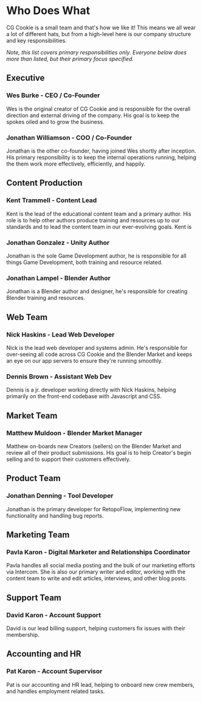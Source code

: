 # Who Does What
CG Cookie is a small team and that's how we like it! This means we all wear a lot of different hats, but from a high-level here is our company structure and key responsibilities.

*Note, this list covers primary responsibilities only. Everyone below does more
than listed, but their primary focus specified.*

## Executive

### Wes Burke - CEO / Co-Founder

Wes is the original creator of CG Cookie and is responsible for the overall
direction and external driving of the company. His goal is to keep the spokes
oiled and to grow the business.

### Jonathan Williamson - COO / Co-Founder

Jonathan is the other co-founder, having joined Wes shortly after inception. His
primary responsibility is to keep the internal operations running, helping the
them work more effectively, efficiently, and happily.

## Content Production

### Kent Trammell - Content Lead

Kent is the lead of the educational content team and a primary author. His role
is to help other authors produce training and resources up to our standards and
to lead the content team in our ever-evolving goals. Kent is 

### Jonathan Gonzalez - Unity Author

Jonathan is the sole Game Development author, he is responsible for all things Game Development, both
training and resource related.  

### Jonathan Lampel - Blender Author

Jonathan is a Blender author and designer, he's responsible for creating Blender
training and resources.

## Web Team

### Nick Haskins - Lead Web Developer

Nick is the lead web developer and systems admin. He's responsible for over-seeing
all code across CG Cookie and the Blender Market and keeps an eye on our app
servers to ensure they're running smoothly.

### Dennis Brown - Assistant Web Dev

Dennis is a jr. developer working directly with Nick Haskins, helping primarily on the front-end
codebase with Javascript and CSS.

## Market Team

### Matthew Muldoon - Blender Market Manager

Matthew on-boards new Creators (sellers) on the Blender Market and review all of
their product submissions. His goal is to help Creator's begin selling and to
support their customers effectively.

## Product Team

### Jonathan Denning - Tool Developer

Jonathan is the primary developer for RetopoFlow, implementing new functionality
and handling bug reports.

## Marketing Team

### Pavla Karon - Digital Marketer and Relationships Coordinator

Pavla handles all social media posting and the bulk of our marketing efforts
via Intercom. She is also our primary writer and editor, working with the content
team to write and edit articles, interviews, and other blog posts.

## Support Team

### David Karon - Account Support

David is our lead billing support, helping customers fix issues with their
membership.

## Accounting and HR

### Pat Karon - Account Supervisor

Pat is our accounting and HR lead, helping to onboard new crew members, and handles employment related tasks.
